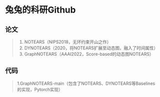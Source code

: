 # 兔兔的科研Github
## 论文
> 1. NOTEARS（NIPS2018，无环约束开山之作）
> 2. DYNOTEARS（2020，将NOTEARS扩展至动态图，融入了时间属性）
> 3. GraphNOTEARS（AAAI2022，Score-based的动态图NOTEARS）
## 代码
> 1.GraphNOTEARS-main（包含了NOTEARS、DYNOTEARS等Baselines的实现，Pytorch实现）
  
